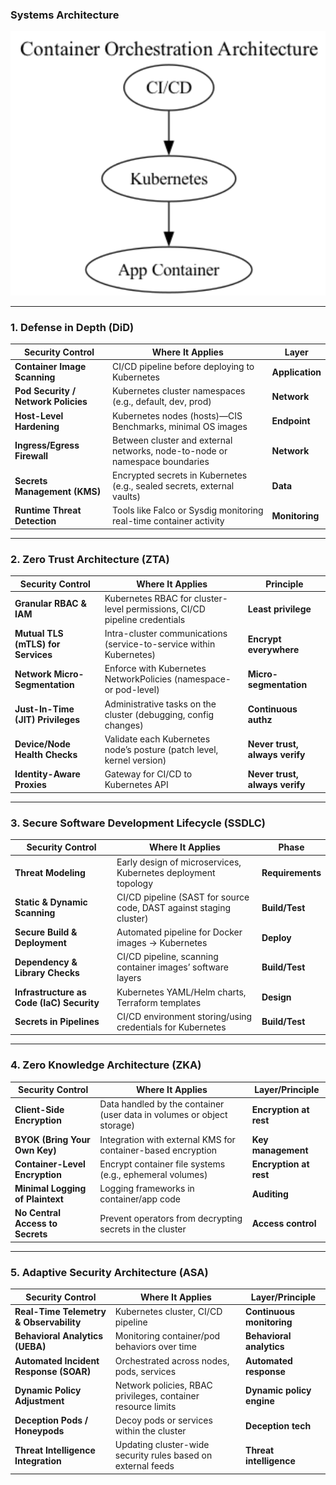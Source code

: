 ### Systems Architecture

![img_2.png](img_2.png)

---

### 1. **Defense in Depth (DiD)**

| **Security Control**               | **Where It Applies**                                                           | **Layer**        |
|-----------------------------------|-------------------------------------------------------------------------------|------------------|
| **Container Image Scanning**       | CI/CD pipeline before deploying to Kubernetes                                  | **Application**  |
| **Pod Security / Network Policies** | Kubernetes cluster namespaces (e.g., default, dev, prod)                       | **Network**      |
| **Host-Level Hardening**           | Kubernetes nodes (hosts)—CIS Benchmarks, minimal OS images                      | **Endpoint**     |
| **Ingress/Egress Firewall**        | Between cluster and external networks, node-to-node or namespace boundaries     | **Network**      |
| **Secrets Management (KMS)**       | Encrypted secrets in Kubernetes (e.g., sealed secrets, external vaults)         | **Data**         |
| **Runtime Threat Detection**       | Tools like Falco or Sysdig monitoring real-time container activity             | **Monitoring**   |

---

### 2. **Zero Trust Architecture (ZTA)**

| **Security Control**                | **Where It Applies**                                                              | **Principle**            |
|------------------------------------|-----------------------------------------------------------------------------------|--------------------------|
| **Granular RBAC & IAM**            | Kubernetes RBAC for cluster-level permissions, CI/CD pipeline credentials         | **Least privilege**       |
| **Mutual TLS (mTLS) for Services** | Intra-cluster communications (service-to-service within Kubernetes)               | **Encrypt everywhere**    |
| **Network Micro-Segmentation**     | Enforce with Kubernetes NetworkPolicies (namespace- or pod-level)                 | **Micro-segmentation**    |
| **Just-In-Time (JIT) Privileges**  | Administrative tasks on the cluster (debugging, config changes)                   | **Continuous authz**      |
| **Device/Node Health Checks**      | Validate each Kubernetes node’s posture (patch level, kernel version)             | **Never trust, always verify** |
| **Identity-Aware Proxies**         | Gateway for CI/CD to Kubernetes API                                               | **Never trust, always verify** |

---

### 3. **Secure Software Development Lifecycle (SSDLC)**

| **Security Control**           | **Where It Applies**                                              | **Phase**         |
|-------------------------------|-------------------------------------------------------------------|-------------------|
| **Threat Modeling**           | Early design of microservices, Kubernetes deployment topology      | **Requirements**  |
| **Static & Dynamic Scanning** | CI/CD pipeline (SAST for source code, DAST against staging cluster)| **Build/Test**    |
| **Secure Build & Deployment**  | Automated pipeline for Docker images → Kubernetes                 | **Deploy**        |
| **Dependency & Library Checks**| CI/CD pipeline, scanning container images’ software layers         | **Build/Test**    |
| **Infrastructure as Code (IaC) Security** | Kubernetes YAML/Helm charts, Terraform templates                   | **Design**        |
| **Secrets in Pipelines**       | CI/CD environment storing/using credentials for Kubernetes         | **Build/Test**    |

---

### 4. **Zero Knowledge Architecture (ZKA)**

| **Security Control**             | **Where It Applies**                                                     | **Layer/Principle**          |
|--------------------------------|-------------------------------------------------------------------------|------------------------------|
| **Client-Side Encryption**      | Data handled by the container (user data in volumes or object storage)   | **Encryption at rest**       |
| **BYOK (Bring Your Own Key)**   | Integration with external KMS for container-based encryption             | **Key management**           |
| **Container-Level Encryption**  | Encrypt container file systems (e.g., ephemeral volumes)                 | **Encryption at rest**       |
| **Minimal Logging of Plaintext**| Logging frameworks in container/app code                                 | **Auditing**                 |
| **No Central Access to Secrets**| Prevent operators from decrypting secrets in the cluster                 | **Access control**           |

---

### 5. **Adaptive Security Architecture (ASA)**

| **Security Control**                | **Where It Applies**                                               | **Layer/Principle**         |
|------------------------------------|--------------------------------------------------------------------|-----------------------------|
| **Real-Time Telemetry & Observability** | Kubernetes cluster, CI/CD pipeline                                 | **Continuous monitoring**   |
| **Behavioral Analytics (UEBA)**     | Monitoring container/pod behaviors over time                        | **Behavioral analytics**    |
| **Automated Incident Response (SOAR)** | Orchestrated across nodes, pods, services                           | **Automated response**      |
| **Dynamic Policy Adjustment**      | Network policies, RBAC privileges, container resource limits         | **Dynamic policy engine**   |
| **Deception Pods / Honeypods**     | Decoy pods or services within the cluster                           | **Deception tech**          |
| **Threat Intelligence Integration**| Updating cluster-wide security rules based on external feeds         | **Threat intelligence**     |

